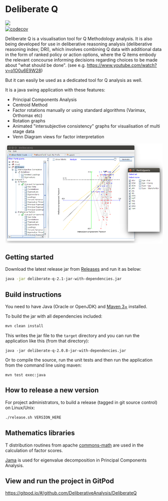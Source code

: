 # Deliberate Q

<a href="https://travis-ci.com/DeliberativeAnalysis/DeliberateQ"><img src="https://travis-ci.com/DeliberativeAnalysis/DeliberateQ.svg"/></a><br/>
[![codecov](https://codecov.io/gh/DeliberativeAnalysis/DeliberateQ/branch/master/graph/badge.svg)](https://codecov.io/gh/DeliberativeAnalysis/DeliberateQ)

Deliberate Q is a visualisation tool for Q Methodology analysis. It is also being developed for use in deliberative reasoning analysis (deliberative reasoning index; DRI), which involves combining Q data with additional data in the form of ranked policy or action options, where the Q items embody the relevant concourse informing decisions regarding choices to be made about "what should be done". (see e.g. https://www.youtube.com/watch?v=o1O0u6E9W28)

But it can easily be used as a dedicated tool for Q analysis as well.


It is a java swing application with these features:

* Principal Components Analysis
* Centroid Method
* Factor rotations manually or using standard algorithms (Varimax, Orthomax etc)
* Rotation graphs
* Animated "intersubjective consistency" graphs for visualisation of multi stage data
* Venn Diagram views for factor interpretation

<img src="docs/images/dq.png?raw"/>

## Getting started

Download the latest release jar from [Releases](https://github.com/DeliberativeAnalysis/DeliberateQ/releases) and run it as below:

```bash
java -jar deliberate-q-2.1-jar-with-dependencies.jar
```

## Build instructions

You need to have Java (Oracle or OpenJDK) and [Maven 3+](https://maven.apache.org/) installed.

To build the jar with all dependencies included:

```bash
mvn clean install
```

This writes the jar file to the `target` directory and you can run the application like this (from that directory):

```
java -jar deliberate-q-2.0.8-jar-with-dependencies.jar
```

Or to compile the source, run the unit tests and then run the application from the command line using maven:

```
mvn test exec:java
```

## How to release a new version
For project administrators, to build a release (tagged in git source control) on Linux/Unix:

```bash
./release.sh VERSION_HERE
```
## Mathematics libraries

T distribution routines from apache [commons-math](http://commons.apache.org/proper/commons-math/) are used in the calculation of factor scores.

[Jama](http://math.nist.gov/javanumerics/jama/) is used for eigenvalue decomposition in Principal Components Analysis.

## View and run the project in GitPod

https://gitpod.io/#/github.com/DeliberativeAnalysis/DeliberateQ
